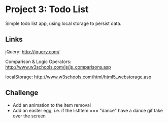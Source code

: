 # Project 3: Todo List

Simple todo list app, using local storage to persist data.

## Links

jQuery: http://jquery.com/

Comparison & Logic Operators: http://www.w3schools.com/js/js_comparisons.asp

localStorage: http://www.w3schools.com/html/html5_webstorage.asp

## Challenge
* Add an animation to the item removal
* Add an easter egg, i.e. if the listItem === "dance" have a dance gif take over the screen

